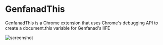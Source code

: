 # GenfanadThis
GenfanadThis is a Chrome extension that uses Chrome's debugging API to create a document.this variable for Genfanad's IIFE

![screenshot](https://gcdnb.pbrd.co/images/XRl78ITVcoPh.png)

